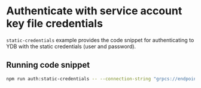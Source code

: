 # Authenticate with service account key file credentials

`static-credentials` example provides the code snippet for authenticating to YDB with the static credentials (user and password).

## Running code snippet
```bash
npm run auth:static-credentials -- --connection-string "grpcs://endpoint/?database=database" --user "user" --password "password"
```
